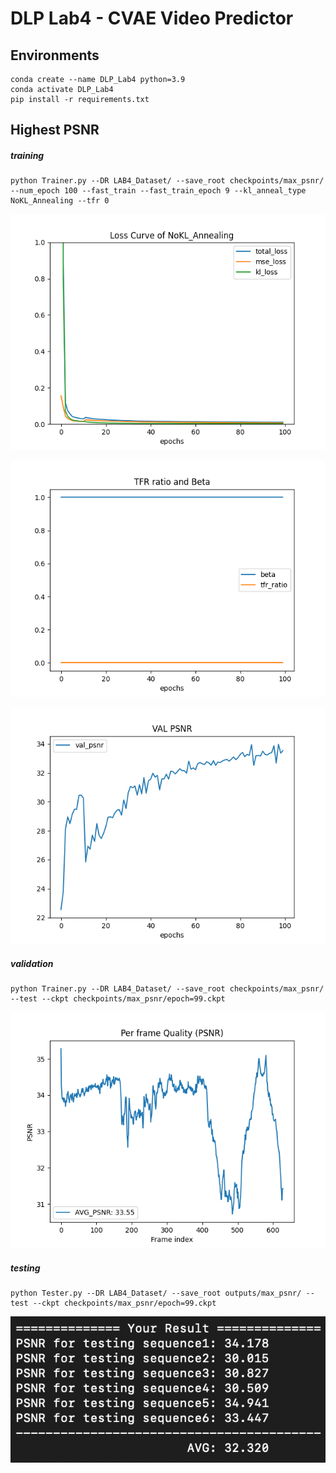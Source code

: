 # DLP Lab4 - CVAE Video Predictor
## Environments
```
conda create --name DLP_Lab4 python=3.9
conda activate DLP_Lab4
pip install -r requirements.txt
```

## Highest PSNR
##### training
```
python Trainer.py --DR LAB4_Dataset/ --save_root checkpoints/max_psnr/ --num_epoch 100 --fast_train --fast_train_epoch 9 --kl_anneal_type NoKL_Annealing --tfr 0 
```

![Alt text](graph/loss_curve_max_psnr.png)

![Alt text](graph/tfr_max_psnr.png)

![Alt text](graph/VAL_PSNR_max_psnr.png)

##### validation 
```
python Trainer.py --DR LAB4_Dataset/ --save_root checkpoints/max_psnr/ --test --ckpt checkpoints/max_psnr/epoch=99.ckpt
```

![Alt text](graph/per_frame_quality_max_psnr.png)

##### testing
```
python Tester.py --DR LAB4_Dataset/ --save_root outputs/max_psnr/ --test --ckpt checkpoints/max_psnr/epoch=99.ckpt
```

![Alt text](screenshots/max_psnr.png)